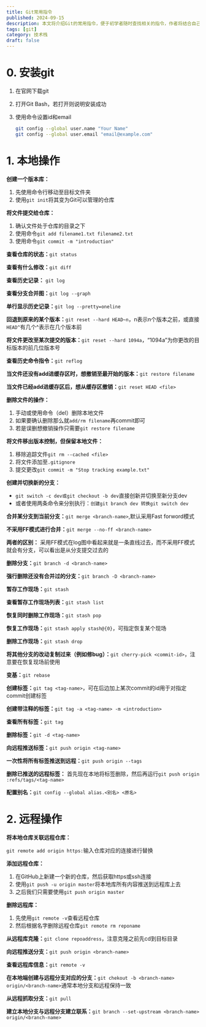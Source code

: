 ```yaml
---
title: Git常用指令
published: 2024-09-15
description: 本文将介绍Git的常用指令，便于初学者随时查找相关的指令，作者将结合自己的经验进行更新
tags: [git]
category: 技术栈
draft: false
---
```


# 0. 安装git

1. 在官网下载git

2. 打开Git Bash，若打开则说明安装成功

3. 使用命令设置id和email

   ```sh
   git config --global user.name "Your Name"
   git config --global user.email "email@example.com"
   ```



# 1. 本地操作

**创建一个版本库：**

1. 先使用命令行移动至目标文件夹
2. 使用`git init`将其变为Git可以管理的仓库



**将文件提交给仓库：**

1. 确认文件处于仓库的目录之下
2. 使用命令`git add filename1.txt filename2.txt`
3. 使用命令`git commit -m "introduction"`



**查看仓库的状态：**`git status`

**查看有什么修改：**`git diff`

**查看历史记录：**	`git log`

**查看分支合并图：**`git log --graph`

**单行显示历史记录：**`git log --pretty=oneline`

**回退到原来的某个版本：**`git reset --hard HEAD~n`，n表示n个版本之前，或直接`HEAD^`有几个^表示在几个版本前

**将文件更改至某次提交的版本：**`git reset --hard 1094a`，“1094a”为你更改的目标版本的前几位版本号

**查看历史命令指令：**`git reflog`



**当文件还没有add进缓存区时，想撤销至最开始的版本：**`git restore filename`

**当文件已经add进缓存区后，想从缓存区撤销：**`git reset HEAD <file>`



**删除文件的操作：**

1. 手动或使用命令（del）删除本地文件
2. 如果要确认删除那么就`add/rm filename`再commit即可
3. 若是误删想撤销操作只需要`git restore filename`



**将文件移出版本控制，但保留本地文件：**

1. 移除追踪文件`git rm --cached <file>`
2. 将文件添加至`.gitignore`
3. 提交更改`git commit -m "Stop tracking example.txt"`



**创建并切换新的分支：**

- `git switch -c dev或git checkout -b dev`直接创新并切换至新分支dev
- 或者使用两条命令来分别执行：`创建git branch dev 转换git switch dev`



**合并某分支到当前分支：**`git merge <branch-name>`,默认采用Fast forword模式

**不采用FF模式进行合并：**`git merge --no-ff <branch-name>`

**两者的区别：** 采用FF模式在log图中看起来就是一条直线过去，而不采用FF模式就会有分支，可以看出是从分支提交过去的

**删除分支：**`git branch -d <branch-name>`

**强行删除还没有合并过的分支：**`git branch -D <branch-name>`



**暂存工作现场：**`git stash`

**查看暂存工作现场列表：**`git stash list`

**恢复同时删除工作现场：**`git stash pop`

**恢复工作现场：**`git stash apply stash@{0}`，可指定恢复某个现场

**删除工作现场：**`git stash drop`

**将其他分支的改动复制过来（例如修bug）：**`git cherry-pick <commit-id>`，注意要在恢复现场前使用



**变基：**`git rebase`



**创建标签：**`git tag <tag-name>`，可在后边加上某次commit的id用于对指定commit创建标签

**创建带注释的标签：**`git tag -a <tag-name> -m <introduction>`

**查看所有标签：**`git tag`

**删除标签：**`git -d <tag-name>`

**向远程推送标签：**`git push origin <tag-name>`

**一次性将所有标签推送到远程：**`git push origin --tags`

**删除已推送的远程标签：** 首先现在本地将标签删除，然后再运行`git push origin :refs/tags/<tag-name>`



**配置别名：**`git config --global alias.<别名> <原名>`

# 2. 远程操作

**将本地仓库关联远程仓库：**

`git remote add origin https:`输入仓库对应的连接进行替换



**添加远程仓库：**

1. 在GitHub上新建一个新的仓库，然后获取https或ssh连接
2. 使用`git push -u origin master`将本地库所有内容推送到远程库上去
3. 之后我们只需要使用`git push origin master`



**删除远程库：**

1. 先使用`git remote -v`查看远程仓库
2. 然后根据名字删除远程仓库`git remote rm reponame`



**从远程库克隆：**`git clone repoaddress`，注意克隆之前先cd到目标目录



**向远程推送分支：**`git push origin <branch-name>`

**查看远程库信息：**`git remote -v`

**在本地端创建与远程分支对应的分支：**`git chekout -b <branch-name> origin/<branch-name>`通常本地分支和远程保持一致

**从远程抓取分支：**`git pull`

**建立本地分支与远程分支建立联系：**`git branch --set-upstream <branch-name> origin/<branch-name>`